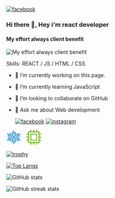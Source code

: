  [<img src='https://cdn.jsdelivr.net/npm/simple-icons@3.0.1/icons/facebook.svg' alt='facebook' height='40'>](https://www.facebook.com/MR.SAIFULISLAM123)
### Hi there 👋, Hey i'm react developer
#### My effort always client benefit 
![My effort always client benefit ](https://scontent.fcgp17-1.fna.fbcdn.net/v/t39.30808-6/409414653_3666283403637213_1819475541900403033_n.png?_nc_cat=109&ccb=1-7&_nc_sid=783fdb&_nc_eui2=AeHQ-mAxUOmmNjV71exGp5bg2CsiJUCOatnYKyIlQI5q2VFSaah3Q19xBlEpZXoyO_RdNLf7audM65Eu1PYNT87f&_nc_ohc=Sg14QL-AthAAX_z1sf0&_nc_ht=scontent.fcgp17-1.fna&oh=00_AfCCBD4WAuHfPzCJdXxM5YZtyeVmMIW8tAzfSAT4C9VZZg&oe=65790287)


Skills:  REACT / JS / HTML / CSS

- 🔭 I’m currently working on this page. 
- 🌱 I’m currently learning JavaScript 
- 👯 I’m looking to collaborate on GitHub 
- 💬 Ask me about Web development 


  [<img src='https://cdn.jsdelivr.net/npm/simple-icons@3.0.1/icons/facebook.svg' alt='facebook' height='40'>](https://www.facebook.com/MR.SAIFULISLAM123)  [<img src='https://cdn.jsdelivr.net/npm/simple-icons@3.0.1/icons/instagram.svg' alt='instagram' height='40'>](https://www.instagram.com/_saifulvai/)  

<a href='https://archiveprogram.github.com/'><img src='https://raw.githubusercontent.com/acervenky/animated-github-badges/master/assets/acbadge.gif' width='40' height='40'></a> <a href='https://docs.github.com/en/developers'><img src='https://raw.githubusercontent.com/acervenky/animated-github-badges/master/assets/devbadge.gif' width='40' height='40'></a> 

[![trophy](https://github-profile-trophy.vercel.app/?username=mrsaiful778)](https://github.com/ryo-ma/github-profile-trophy)

[![Top Langs](https://github-readme-stats.vercel.app/api/top-langs/?username=mrsaiful778)](https://github.com/anuraghazra/github-readme-stats)

![GitHub stats](https://github-readme-stats.vercel.app/api?username=mrsaiful778&show_icons=true&count_private=true)  

![GitHub streak stats](https://streak-stats.demolab.com/?user=mrsaiful778)  

